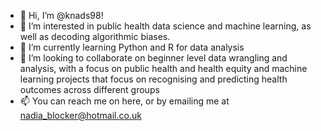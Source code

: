 - 👋 Hi, I’m @knads98!
- 👀 I’m interested in public health data science and machine learning, as well as decoding algorithmic biases.
- 🌱 I’m currently learning Python and R for data analysis 
- 💞️ I’m looking to collaborate on beginner level data wrangling and analysis, with a focus on public health and health equity and machine learning projects that focus on recognising and predicting health outcomes across different groups
- 📫 You can reach me on here, or by emailing me at nadia_blocker@hotmail.co.uk
